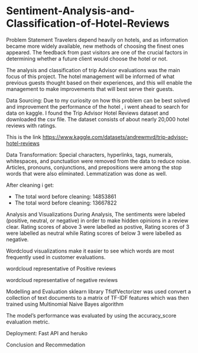 # Sentiment-Analysis-and-Classification-of-Hotel-Reviews

Problem Statement
Travelers depend heavily on hotels, and as information became more widely available, new methods of choosing the finest ones appeared. The feedback from past visitors are one of the crucial factors in determining whether a future client would choose the hotel or not.

The analysis and classification of trip Advisor evaluations was the main focus of this project. The hotel management will be informed of what previous guests thought based on their experiences, and this will enable the management to make improvements that will best serve their guests.

Data Sourcing:
Due to my curiosity on how this problem can be best solved and improvement the performance of the hotel , i went ahead to search for data on kaggle. I found the Trip Advisor Hotel Reviews dataset and
downloaded the csv file. The dataset consists of about nearly 20,000 hotel reviews with ratings.

This is the link https://www.kaggle.com/datasets/andrewmvd/trip-advisor-hotel-reviews


Data Transformation:
Special characters, hyperlinks, tags, numerals, whitespaces, and punctuation were removed from the data to reduce noise. Articles, pronouns, conjunctions, and prepositions were among the stop words that were also eliminated.
Lemmatization was done as well.

After cleaning i get:
- The total word before cleaning: 14853861
- The total word before cleaning: 13667822 

Analysis and Visualizations
During Analysis, The sentiments were labeled (positive, neutral, or negative) in order to make hidden opinions in a review clear. Rating scores of above 3 were labelled as postive, Rating scores of 3 were labelled as neutral while Rating scores of below 3 were labelled as negative.

Wordcloud visualizations make it easier to see which words are most frequently used in customer evaluations.
  
wordcloud representative of Positive reviews

wordcloud representative of negative reviews


Modelling and Evaluation
sklearn library TfidfVectorizer was used convert a collection of text documents to a matrix of TF-IDF features which was then trained  using Multinomial Naive Bayes algorithm

The model’s performance was evaluated by using the accuracy_score evaluation metric. 


Deployment: Fast API and heruko

Conclusion and Recommedation
